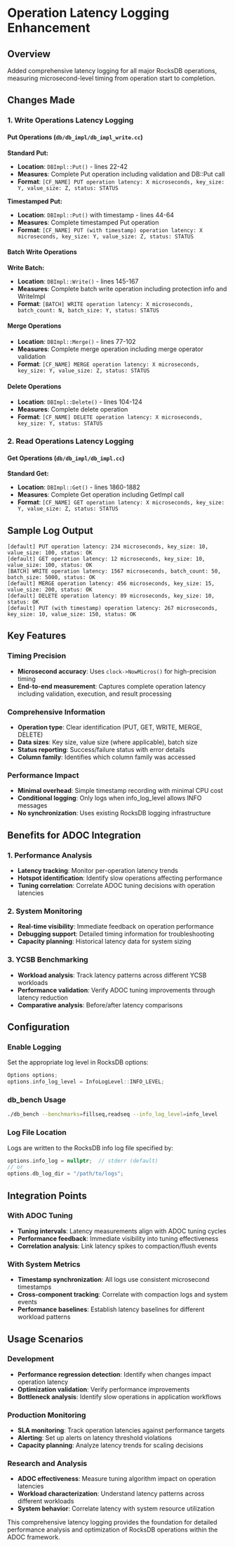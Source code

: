 # Operation Latency Logging Enhancement

## Overview

Added comprehensive latency logging for all major RocksDB operations, measuring microsecond-level timing from operation start to completion.

## Changes Made

### 1. Write Operations Latency Logging

#### Put Operations (`db/db_impl/db_impl_write.cc`)

**Standard Put:**
- **Location**: `DBImpl::Put()` - lines 22-42
- **Measures**: Complete Put operation including validation and DB::Put call
- **Format**: `[CF_NAME] PUT operation latency: X microseconds, key_size: Y, value_size: Z, status: STATUS`

**Timestamped Put:**
- **Location**: `DBImpl::Put()` with timestamp - lines 44-64  
- **Measures**: Complete timestamped Put operation
- **Format**: `[CF_NAME] PUT (with timestamp) operation latency: X microseconds, key_size: Y, value_size: Z, status: STATUS`

#### Batch Write Operations

**Write Batch:**
- **Location**: `DBImpl::Write()` - lines 145-167
- **Measures**: Complete batch write operation including protection info and WriteImpl
- **Format**: `[BATCH] WRITE operation latency: X microseconds, batch_count: N, batch_size: Y, status: STATUS`

#### Merge Operations
- **Location**: `DBImpl::Merge()` - lines 77-102
- **Measures**: Complete merge operation including merge operator validation
- **Format**: `[CF_NAME] MERGE operation latency: X microseconds, key_size: Y, value_size: Z, status: STATUS`

#### Delete Operations  
- **Location**: `DBImpl::Delete()` - lines 104-124
- **Measures**: Complete delete operation
- **Format**: `[CF_NAME] DELETE operation latency: X microseconds, key_size: Y, status: STATUS`

### 2. Read Operations Latency Logging

#### Get Operations (`db/db_impl/db_impl.cc`)

**Standard Get:**
- **Location**: `DBImpl::Get()` - lines 1860-1882
- **Measures**: Complete Get operation including GetImpl call
- **Format**: `[CF_NAME] GET operation latency: X microseconds, key_size: Y, value_size: Z, status: STATUS`

## Sample Log Output

```
[default] PUT operation latency: 234 microseconds, key_size: 10, value_size: 100, status: OK
[default] GET operation latency: 12 microseconds, key_size: 10, value_size: 100, status: OK
[BATCH] WRITE operation latency: 1567 microseconds, batch_count: 50, batch_size: 5000, status: OK
[default] MERGE operation latency: 456 microseconds, key_size: 15, value_size: 200, status: OK
[default] DELETE operation latency: 89 microseconds, key_size: 10, status: OK
[default] PUT (with timestamp) operation latency: 267 microseconds, key_size: 10, value_size: 150, status: OK
```

## Key Features

### Timing Precision
- **Microsecond accuracy**: Uses `clock->NowMicros()` for high-precision timing
- **End-to-end measurement**: Captures complete operation latency including validation, execution, and result processing

### Comprehensive Information
- **Operation type**: Clear identification (PUT, GET, WRITE, MERGE, DELETE)
- **Data sizes**: Key size, value size (where applicable), batch size
- **Status reporting**: Success/failure status with error details
- **Column family**: Identifies which column family was accessed

### Performance Impact
- **Minimal overhead**: Simple timestamp recording with minimal CPU cost
- **Conditional logging**: Only logs when info_log_level allows INFO messages
- **No synchronization**: Uses existing RocksDB logging infrastructure

## Benefits for ADOC Integration

### 1. Performance Analysis
- **Latency tracking**: Monitor per-operation latency trends
- **Hotspot identification**: Identify slow operations affecting performance
- **Tuning correlation**: Correlate ADOC tuning decisions with operation latencies

### 2. System Monitoring  
- **Real-time visibility**: Immediate feedback on operation performance
- **Debugging support**: Detailed timing information for troubleshooting
- **Capacity planning**: Historical latency data for system sizing

### 3. YCSB Benchmarking
- **Workload analysis**: Track latency patterns across different YCSB workloads
- **Performance validation**: Verify ADOC tuning improvements through latency reduction
- **Comparative analysis**: Before/after latency comparisons

## Configuration

### Enable Logging
Set the appropriate log level in RocksDB options:
```cpp
Options options;
options.info_log_level = InfoLogLevel::INFO_LEVEL;
```

### db_bench Usage
```bash
./db_bench --benchmarks=fillseq,readseq --info_log_level=info_level
```

### Log File Location
Logs are written to the RocksDB info log file specified by:
```cpp
options.info_log = nullptr;  // stderr (default)
// or
options.db_log_dir = "/path/to/logs";
```

## Integration Points

### With ADOC Tuning
- **Tuning intervals**: Latency measurements align with ADOC tuning cycles
- **Performance feedback**: Immediate visibility into tuning effectiveness
- **Correlation analysis**: Link latency spikes to compaction/flush events

### With System Metrics
- **Timestamp synchronization**: All logs use consistent microsecond timestamps
- **Cross-component tracking**: Correlate with compaction logs and system events
- **Performance baselines**: Establish latency baselines for different workload patterns

## Usage Scenarios

### Development
- **Performance regression detection**: Identify when changes impact operation latency
- **Optimization validation**: Verify performance improvements
- **Bottleneck analysis**: Identify slow operations in application workflows

### Production Monitoring
- **SLA monitoring**: Track operation latencies against performance targets  
- **Alerting**: Set up alerts on latency threshold violations
- **Capacity planning**: Analyze latency trends for scaling decisions

### Research and Analysis
- **ADOC effectiveness**: Measure tuning algorithm impact on operation latencies
- **Workload characterization**: Understand latency patterns across different workloads
- **System behavior**: Correlate latency with system resource utilization

This comprehensive latency logging provides the foundation for detailed performance analysis and optimization of RocksDB operations within the ADOC framework.